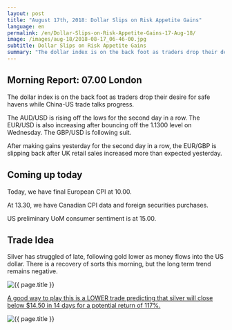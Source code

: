 ```yaml
---
layout: post
title: "August 17th, 2018: Dollar Slips on Risk Appetite Gains"
language: en
permalink: /en/Dollar-Slips-on-Risk-Appetite-Gains-17-Aug-18/
image: /images/aug-18/2018-08-17_06-46-00.jpg
subtitle: Dollar Slips on Risk Appetite Gains
summary: "The dollar index is on the back foot as traders drop their desire for safe havens while China-US trade talks progress"
---
```

## Morning Report: 07.00 London

The dollar index is on the back foot as traders drop their desire for safe havens while China-US trade talks progress. 

The AUD/USD is rising off the lows for the second day in a row. The EUR/USD is also increasing after bouncing off the 1.1300 level on Wednesday. The GBP/USD is following suit. 

After making gains yesterday for the second day in a row, the EUR/GBP is slipping back after UK retail sales increased more than expected yesterday. 

## Coming up today

Today, we have final European CPI at 10.00. 

At 13.30, we have Canadian CPI data and foreign securities purchases.

US preliminary UoM consumer sentiment is at 15.00. 

## Trade Idea

Silver has struggled of late, following gold lower as money flows into the US dollar. There is a recovery of sorts this morning, but the long term trend remains negative.

<img class="post-image" src="{{ site.url }}/images/aug-18/2018-08-17_06-46-00.jpg" alt="{{ page.title }}" title="{{ page.title }}">

<a href="%LINK%%?currency=GBP&market=commodities&underlying=frxXAGUSD&formname=higherlower&duration_amount=14&duration_units=d&amount=10&amount_type=stake&expiry_type=duration&barrier=14.50" target="_blank">A good way to play this is a LOWER trade predicting that silver will close below $14.50 in 14 days for a potential return of 117%.</a>

<img class="post-image" src="{{ site.url }}/images/aug-18/2018-08-17_07-11-06.jpg" alt="{{ page.title }}" title="{{ page.title }}">